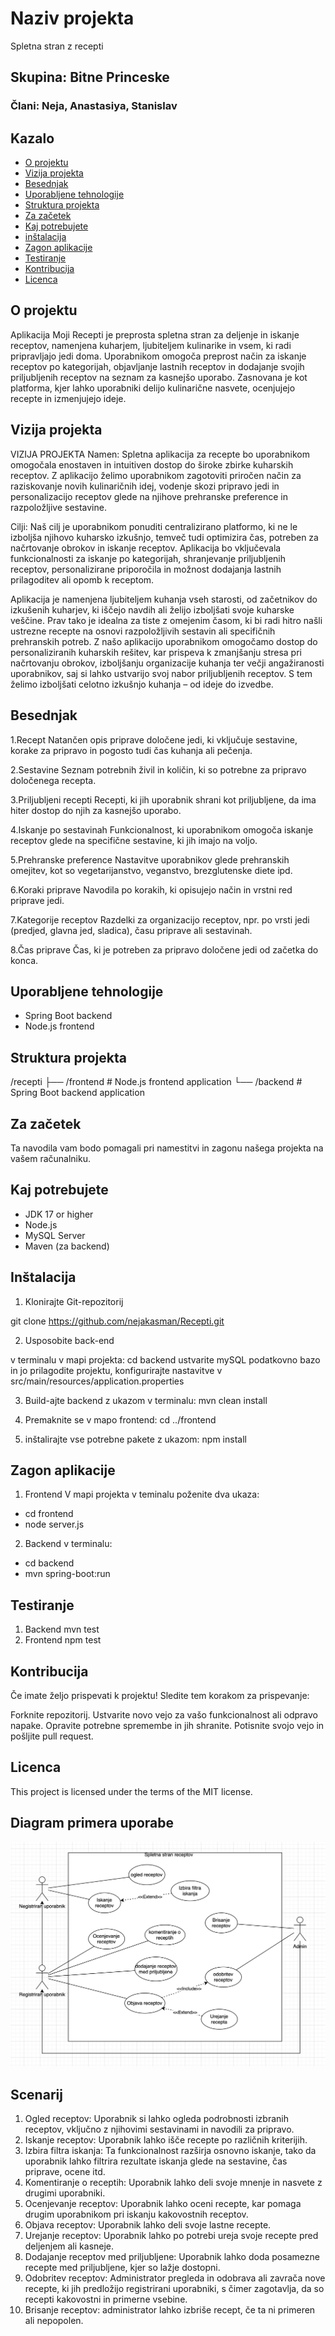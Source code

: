 
# Naziv projekta
Spletna stran z recepti

## Skupina: Bitne Princeske
### Člani: Neja, Anastasiya, Stanislav

## Kazalo

- [O projektu](#o-projektu)
- [Vizija projekta](#vizija-projekta)
- [Besednjak](#besednjak)
- [Uporabljene tehnologije](#uporabljene-tehnologije)
- [Struktura projekta](#struktura-projekta)
- [Za začetek](#za-začetek)
- [Kaj potrebujete](#kaj-potrebujete)
- [inštalacija](#inštalacija)
- [Zagon aplikacije](#zagon-aplikacije)
- [Testiranje](#testiranje)
- [Kontribucija](#kontribucija)
- [Licenca](#licenca)

## O projektu
Aplikacija Moji Recepti je preprosta spletna stran za deljenje in iskanje receptov, namenjena kuharjem, ljubiteljem kulinarike in vsem, ki radi pripravljajo jedi doma. Uporabnikom omogoča preprost način za iskanje receptov po kategorijah, objavljanje lastnih receptov in dodajanje svojih priljubljenih receptov na seznam za kasnejšo uporabo. Zasnovana je kot platforma, kjer lahko uporabniki delijo kulinarične nasvete, ocenjujejo recepte in izmenjujejo ideje.


## Vizija projekta

VIZIJA PROJEKTA
Namen: Spletna aplikacija za recepte bo uporabnikom omogočala enostaven in intuitiven dostop do široke zbirke kuharskih receptov. Z aplikacijo želimo uporabnikom zagotoviti priročen način za raziskovanje novih kulinaričnih idej, vodenje skozi pripravo jedi in personalizacijo receptov glede na njihove prehranske preference in razpoložljive sestavine.

Cilji: Naš cilj je uporabnikom ponuditi centralizirano platformo, ki ne le izboljša njihovo kuharsko izkušnjo, temveč tudi optimizira čas, potreben za načrtovanje obrokov in iskanje receptov. Aplikacija bo vključevala funkcionalnosti za iskanje po kategorijah, shranjevanje priljubljenih receptov, personalizirane priporočila in možnost dodajanja lastnih prilagoditev ali opomb k receptom.

Aplikacija je namenjena ljubiteljem kuhanja vseh starosti, od začetnikov do izkušenih kuharjev, ki iščejo navdih ali želijo izboljšati svoje kuharske veščine. Prav tako je idealna za tiste z omejenim časom, ki bi radi hitro našli ustrezne recepte na osnovi razpoložljivih sestavin ali specifičnih prehranskih potreb.
Z našo aplikacijo uporabnikom omogočamo dostop do personaliziranih kuharskih rešitev, kar prispeva k zmanjšanju stresa pri načrtovanju obrokov, izboljšanju organizacije kuhanja ter večji angažiranosti uporabnikov, saj si lahko ustvarijo svoj nabor priljubljenih receptov. S tem želimo izboljšati celotno izkušnjo kuhanja – od ideje do izvedbe.

## Besednjak

1.Recept
  Natančen opis priprave določene jedi, ki vključuje sestavine, korake za pripravo in pogosto tudi čas kuhanja ali pečenja.

2.Sestavine
  Seznam potrebnih živil in količin, ki so potrebne za pripravo določenega recepta.

3.Priljubljeni recepti
  Recepti, ki jih uporabnik shrani kot priljubljene, da ima hiter dostop do njih za kasnejšo uporabo.

4.Iskanje po sestavinah
  Funkcionalnost, ki uporabnikom omogoča iskanje receptov glede na specifične sestavine, ki jih imajo na voljo.

5.Prehranske preference
  Nastavitve uporabnikov glede prehranskih omejitev, kot so vegetarijanstvo, veganstvo, brezglutenske diete ipd.

6.Koraki priprave
  Navodila po korakih, ki opisujejo način in vrstni red priprave jedi.

7.Kategorije receptov
  Razdelki za organizacijo receptov, npr. po vrsti jedi (predjed, glavna jed, sladica), času priprave ali sestavinah.

8.Čas priprave
  Čas, ki je potreben za pripravo določene jedi od začetka do konca.


## Uporabljene tehnologije
- Spring Boot backend
- Node.js frontend

## Struktura projekta

/recepti
├── /frontend          # Node.js frontend application
└── /backend           # Spring Boot backend application



## Za začetek
Ta navodila vam bodo pomagali pri namestitvi in zagonu našega projekta na vašem računalniku.

## Kaj potrebujete
- JDK 17 or higher
- Node.js 
- MySQL Server
- Maven (za backend)

## Inštalacija

1. Klonirajte Git-repozitorij

git clone https://github.com/nejakasman/Recepti.git

2. Usposobite back-end

v terminalu v mapi projekta: cd backend
ustvarite mySQL podatkovno bazo in jo prilagodite projektu, konfigurirajte nastavitve v src/main/resources/application.properties

3. Build-ajte backend z ukazom v terminalu: mvn clean install

4. Premaknite se v mapo frontend: cd ../frontend

5. inštalirajte vse potrebne pakete z ukazom: npm install



 ## Zagon aplikacije
 1. Frontend
V mapi projekta v teminalu poženite dva ukaza:
 - cd frontend 
 - node server.js

 2. Backend
 v terminalu:
 - cd backend
 - mvn spring-boot:run

## Testiranje
 1. Backend
mvn test
 2. Frontend
 npm test

## Kontribucija

 Če imate željo prispevati k projektu! Sledite tem korakom za prispevanje:

Forknite repozitorij.
Ustvarite novo vejo za vašo funkcionalnost ali odpravo napake.
Opravite potrebne spremembe in jih shranite.
Potisnite svojo vejo in pošljite pull request.

## Licenca

This project is licensed under the terms of the MIT license.

## Diagram primera uporabe 

![System Architecture Diagram](dpu.jpg)

## Scenarij

1. Ogled receptov: Uporabnik si lahko ogleda podrobnosti izbranih receptov, vključno z njihovimi sestavinami in navodili za pripravo.
2. Iskanje receptov: Uporabnik lahko išče recepte po različnih kriterijih. 
3. Izbira filtra iskanja: Ta funkcionalnost razširja osnovno iskanje, tako da uporabnik lahko filtrira rezultate iskanja glede na sestavine, čas priprave, ocene itd.
4. Komentiranje o receptih: Uporabnik lahko deli svoje mnenje in nasvete z drugimi uporabniki.
5. Ocenjevanje receptov: Uporabnik lahko oceni recepte, kar pomaga drugim uporabnikom pri iskanju kakovostnih receptov.
6. Objava receptov: Uporabnik lahko deli svoje lastne recepte.
7. Urejanje receptov: Uporabnik lahko po potrebi ureja svoje recepte pred deljenjem ali kasneje.
8. Dodajanje receptov med priljubljene: Uporabnik lahko doda posamezne recepte med priljubljene, kjer so lažje dostopni.
9. Odobritev receptov: Administrator pregleda in odobrava ali zavrača nove recepte, ki jih predložijo registrirani uporabniki, s čimer zagotavlja, da so recepti kakovostni in primerne vsebine.
10. Brisanje receptov: administrator lahko izbriše recept, če ta ni primeren ali nepopolen.
 
